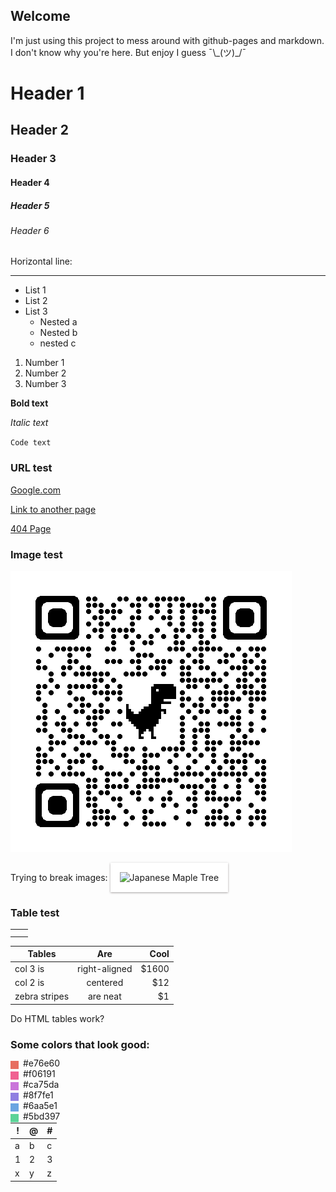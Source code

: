## Welcome

I'm just using this project to mess around with github-pages and markdown. I don't know why you're here. But enjoy I guess &macr;\\&#95;(ツ)&#95;/&macr;

# Header 1
## Header 2
### Header 3
#### Header 4
##### Header 5
###### Header 6

Horizontal line:
* * *

- List 1
- List 2
- List 3
  - Nested a
  - Nested b
  - nested c 

1. Number 1
2. Number 2
3. Number 3

**Bold text**

_Italic text_

`Code text`

### URL test
[Google.com](https://google.com "Google.com")

[Link to another page](./NewPage.md)

[404 Page](./404 "Broken link")

### Image test
![Alternative text](./assets/qrcode_src.rybicki.dev.png "Optional title")

Trying to break images:
<img
  src="assets/PXL_20220527_201511277.PANO.jpg"
  alt="Japanese Maple Tree"
  title="Japanese Maple"
  style="  padding: 15px 15px 15px;  background-color: white;  box-shadow: 0 1px 3px rgba(34, 25, 25, 0.4); -moz-box-shadow: 0 1px 2px rgba(34,25,25,0.4); -webkit-box-              shadow: 0 1px 3px rgba(34, 25, 25, 0.4);">
    
<!-- ![Japanese Maple](assets/PXL_20220527_201511277.PANO.jpg "Japanese Maple Tree") -->

### Table test

|   |   |
| ------------ | ------------ |
|   |   |
|   |   |

| Tables        | Are           | Cool  |
| ------------- |:-------------:| -------------:|
| col 3 is      | right-aligned | $1600 |
| col 2 is      | centered      |   $12 |
| zebra stripes | are neat      |    $1 |

Do HTML tables work?
<table>
  <thead>
    <tr>
    <th>!</th>
    <th>@</th>
    <th>#</th>
    </tr>
  </thead>
<tbody>
  <tr>
    <td>a</td>
    <td>b</td>
    <td>c</td>
  </tr>
  <tr>
    <td>1</td>
    <td>2</td>
    <td>3</td>
  </tr>
  <tr>
    <td>x</td>
    <td>y</td>
    <td>z</td>
  </tr>
</tbody>
  
### Some colors that look good:

  <div style="background-color: #e76e60; width: 13px; height: 13px; float: left">
    <p style="/* left: 20px; */ margin-left: 20px; margin-top: -5px; float: left">
      #e76e60
    </p>
  </div>
  
  <br>
  <div style="background-color: #f06191; width: 13px; height: 13px; float: left">
    <p style="/* left: 20px; */ margin-left: 20px; margin-top: -5px; float: left">
      #f06191
    </p>
  </div>
  
  <br>
  <div style="background-color: #ca75da; width: 13px; height: 13px; float: left">
    <p style="/* left: 20px; */ margin-left: 20px; margin-top: -5px; float: left">
      #ca75da
    </p>
  </div>
  
  <br>
  <div style="background-color: #8f7fe1; width: 13px; height: 13px; float: left">
    <p style="/* left: 20px; */ margin-left: 20px; margin-top: -5px; float: left">
      #8f7fe1
    </p>
  </div>

  <br>
  <div style="background-color: #6aa5e1; width: 13px; height: 13px; float: left">
    <p style="/* left: 20px; */ margin-left: 20px; margin-top: -5px; float: left">
      #6aa5e1
    </p>
  </div>

  <br>
  <div style="background-color: #5bd397; width: 13px; height: 13px; float: left">
    <p style="/* left: 20px; */ margin-left: 20px; margin-top: -5px; float: left">
      #5bd397
    </p>
  </div>

